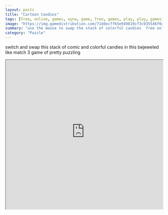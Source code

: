 ```yaml
---
layout: posts
title: "Cartoon Candies"
tags: [free, online, games, oyna, game, free, games, play, play, games]
image: "https://img.gamedistribution.com/71ddecff65e949819cf3c935546f0a28.jpg"
summary: "use the mouse to swap the stack of colorful candies  free online games oyna game free games play play games"
category: "Puzzle"
---
```


switch and swap this stack of comic and colorful candies in this bejeweled like match 3 game of pretty puzzling

<iframe width="100%" height="480px;" src="https://html5.gamedistribution.com/71ddecff65e949819cf3c935546f0a28/"></iframe>